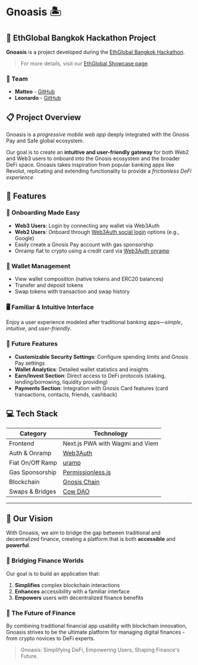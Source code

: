 # Gnoasis 🏝️

## 🌟 EthGlobal Bangkok Hackathon Project

**Gnoasis** is a project developed during the [EthGlobal Bangkok Hackathon](https://ethglobal.com/events/bangkok). 

> For more details, visit our [EthGlobal Showcase page](https://ethglobal.com/showcase/gnoasis-30abr).

### 👥 Team

- **Matteo** - [GitHub](https://github.com/matteocelani)
- **Leonardo** - [GitHub](https://github.com/lemerr)

## 📋 Project Overview

Gnoasis is a *progressive mobile web app* deeply integrated with the Gnosis Pay and Safe global ecosystem.

Our goal is to create an **intuitive and user-friendly gateway** for both Web2 and Web3 users to onboard into the Gnosis ecosystem and the broader DeFi space. Gnoasis takes inspiration from popular banking apps like Revolut, replicating and extending functionality to provide a *frictionless DeFi experience*.

## 🚀 Features

### 🔑 Onboarding Made Easy

- **Web3 Users**: Login by connecting any wallet via Web3Auth
- **Web2 Users**: Onboard through [Web3Auth social login](https://web3auth.io/docs) options (e.g., Google)
- Easily create a Gnosis Pay account with gas sponsorship
- Onramp fiat to crypto using a credit card via [Web3Auth onramp](https://web3auth.io/docs/features/topup)

### 💼 Wallet Management

- View wallet composition (native tokens and ERC20 balances)
- Transfer and deposit tokens
- Swap tokens with transaction and swap history

### 🖥️ Familiar & Intuitive Interface

Enjoy a user experience modeled after traditional banking apps—*simple*, *intuitive*, and *user-friendly*.

### 🔮 Future Features

- **Customizable Security Settings**: Configure spending limits and Gnosis Pay settings
- **Wallet Analytics**: Detailed wallet statistics and insights
- **Earn/Invest Section**: Direct access to DeFi protocols (staking, lending/borrowing, liquidity providing)
- **Payments Section**: Integration with Gnosis Card features (card transactions, contacts, friends, cashback)

## 💻 Tech Stack

| Category | Technology |
|----------|------------|
| Frontend | Next.js PWA with Wagmi and Viem |
| Auth & Onramp | [Web3Auth](https://web3auth.io/docs) |
| Fiat On/Off Ramp | [uramp](https://uramp.gnosis.io/) |
| Gas Sponsorship | [Permissionless.js](https://docs.pimlico.io/permissionless) |
| Blockchain | [Gnosis Chain](https://www.gnosis.io/) |
| Swaps & Bridges | [Cow DAO](https://cow.fi/) |

---

## 🎯 Our Vision

With Gnoasis, we aim to bridge the gap between traditional and decentralized finance, creating a platform that is both **accessible** and **powerful**.

### 🌉 Bridging Finance Worlds

Our goal is to build an application that:

1. **Simplifies** complex blockchain interactions
2. **Enhances** accessibility with a familiar interface
3. **Empowers** users with decentralized finance benefits

### 🌟 The Future of Finance

By combining traditional financial app usability with blockchain innovation, Gnoasis strives to be the ultimate platform for managing digital finances - from crypto novices to DeFi experts.

> Gnoasis: Simplifying DeFi, Empowering Users, Shaping Finance's Future.